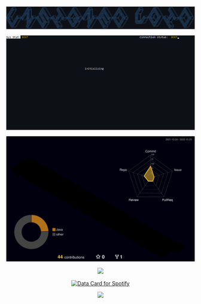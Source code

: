 ![alt text](https://github.com/UnsignedV0id/UnsignedV0id/blob/main/Unsigned_Void.png?raw=true)

<p align="center">
  <a href="https://skillicons.dev">
    <img src="https://github.com/UnsignedV0id/UnsignedV0id/blob/main/cmdREADME.gif" />
  </a>
</p>

![alt text](https://github.com/UnsignedV0id/UnsignedV0id/blob/main/profile-3d-contrib/profile-night-rainbow.svg)



<p align="center">
  <a href="https://skillicons.dev">
    <img src="https://skillicons.dev/icons?i=c,cpp,py,git,github,powershell,regex,visualstudio,vscode" />
  </a>
</p>
<p align="center">
  <a href="https://www.data-card-for-spotify.com/card?user_id=12156567363">
    <img src="https://www.data-card-for-spotify.com/api/card?user_id=12156567363&show_border=1&show_date=1&hide_title=1" alt="Data Card for Spotify" >
  </a>
</p>
<p align="center">
  <a href="https://count.getloli.com">
    <img src="https://count.getloli.com/get/@UnsignedV0id?theme=rule34" />
  </a>
</p>

